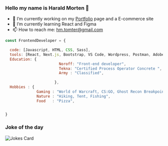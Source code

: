 ### Hello my name is Harald Morten 👋

- 🔭 I’m currently working on my [Portfolio](https://www.morten-tomter.dev) page and a E-commerce site
- 🌱 I’m currently learning React and Figma
- 📫 How to reach me: hm.tomter@gmail.com





```javascript
const FrontendDeveloper = {
  
  code: [Javascript, HTML, CSS, Sass],
  tools: [React, Next.js, Bootstrap, VS Code, Wordpress, Postman, Adobe XD]
  Education: {
                        Noroff: "Front-end developer",
                        Tekna: "Certified Process Operator Concrete ",
                        Army : "Classified",
                       
                      },
  Hobbies : {
              Gaming : "World of Warcraft, CS:GO, Ghost Recon Breakpoint, Resident Evil",
              Nature : "Hiking, Tent, Fishing",
              Food   : "Pizza",
              

}
```



### Joke of the day
<img src="https://readme-jokes.vercel.app/api?hideBorder&theme=cobalt&qColor=%23944bcc&aColor=%23bbdb51" alt="Jokes Card" />
